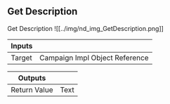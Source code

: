 ## Get Description
Get Description
![[../img/nd_img_GetDescription.png]]

|Inputs||
|--|--|
| Target | Campaign Impl Object Reference |

|Outputs||
|--|--|
| Return Value | Text |
